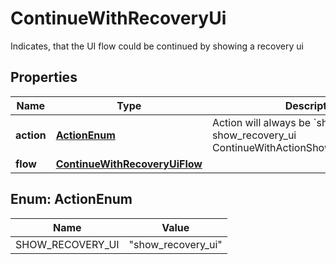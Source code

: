 

# ContinueWithRecoveryUi

Indicates, that the UI flow could be continued by showing a recovery ui

## Properties

| Name | Type | Description | Notes |
|------------ | ------------- | ------------- | -------------|
|**action** | [**ActionEnum**](#ActionEnum) | Action will always be &#x60;show_recovery_ui&#x60; show_recovery_ui ContinueWithActionShowRecoveryUIString |  |
|**flow** | [**ContinueWithRecoveryUiFlow**](ContinueWithRecoveryUiFlow.md) |  |  |



## Enum: ActionEnum

| Name | Value |
|---- | -----|
| SHOW_RECOVERY_UI | &quot;show_recovery_ui&quot; |




